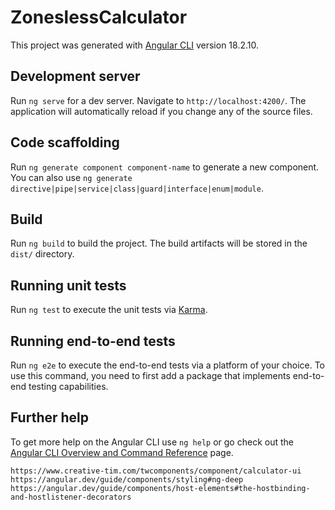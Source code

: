 # ZoneslessCalculator

This project was generated with [Angular CLI](https://github.com/angular/angular-cli) version 18.2.10.

## Development server

Run `ng serve` for a dev server. Navigate to `http://localhost:4200/`. The application will automatically reload if you change any of the source files.

## Code scaffolding

Run `ng generate component component-name` to generate a new component. You can also use `ng generate directive|pipe|service|class|guard|interface|enum|module`.

## Build

Run `ng build` to build the project. The build artifacts will be stored in the `dist/` directory.

## Running unit tests

Run `ng test` to execute the unit tests via [Karma](https://karma-runner.github.io).

## Running end-to-end tests

Run `ng e2e` to execute the end-to-end tests via a platform of your choice. To use this command, you need to first add a package that implements end-to-end testing capabilities.

## Further help

To get more help on the Angular CLI use `ng help` or go check out the [Angular CLI Overview and Command Reference](https://angular.dev/tools/cli) page.

`https://www.creative-tim.com/twcomponents/component/calculator-ui`
`https://angular.dev/guide/components/styling#ng-deep`
`https://angular.dev/guide/components/host-elements#the-hostbinding-and-hostlistener-decorators`
